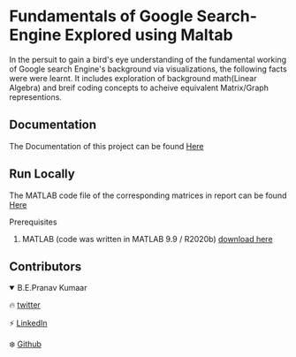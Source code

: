 
# Fundamentals of Google Search-Engine Explored using Maltab

In the persuit to gain a bird's eye understanding of the fundamental working of Google search Engine's background via visualizations, the following facts were were learnt. It includes exploration of background math(Linear Algebra) and breif coding concepts to acheive equivalent Matrix/Graph representions.

  
## Documentation

The Documentation of this project can be found [Here](https://github.com/genpranav/Fundamentals-of-Google-Search-Engine/blob/main/Report.pdf)

  
## Run Locally


The MATLAB code file of the corresponding matrices in report can be found [Here](https://github.com/genpranav/Fundamentals-of-Google-Search-Engine/blob/main/Linear_Algebra.mlx)


Prerequisites


1. MATLAB (code was written in MATLAB 9.9 / R2020b)
[download here](https://in.mathworks.com/downloads/web_downloads/)




## Contributors

<details open>
<summary>B.E.Pranav Kumaar</summary>

:fire: [twitter](https://twitter.com/bepranavkumaar1)

:zap: [LinkedIn](https://www.linkedin.com/in/pranav-kumaar/)

:snowflake: [Github](https://github.com/genpranav)

</details>

